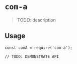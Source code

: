 # `com-a`

> TODO: description

## Usage

```
const comA = require('com-a');

// TODO: DEMONSTRATE API
```

